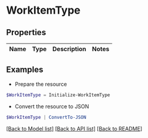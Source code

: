 # WorkItemType
## Properties

Name | Type | Description | Notes
------------ | ------------- | ------------- | -------------

## Examples

- Prepare the resource
```powershell
$WorkItemType = Initialize-WorkItemType 
```

- Convert the resource to JSON
```powershell
$WorkItemType | ConvertTo-JSON
```

[[Back to Model list]](../README.md#documentation-for-models) [[Back to API list]](../README.md#documentation-for-api-endpoints) [[Back to README]](../README.md)

